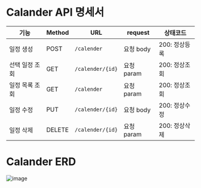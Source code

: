 # Calander API 명세서
| 기능    | Method | URL                   | request          | 상태코드    |
| ----- | ------ | --------------------- | -------------- | ------------ |
| 일정 생성 | POST   | `/calender` | 요청 body  | 200: 정상등록 |
| 선택 일정 조회 | GET    | `/calender/{id}` | 요청 param  | 200: 정상조회 |
| 일정 목록 조회 | GET    | `/calender`      | 요청 param | 200: 정상조회 |
| 일정 수정 | PUT    | `/calender/{id}` | 요청 body  | 200: 정상수정 |
| 일정 삭제 | DELETE | `/calender/{id}` | 요청 param     | 200: 정상삭제 |


# Calander ERD
![image](https://github.com/user-attachments/assets/5d0cda76-1af4-4317-83ce-6fab96f190b2)
